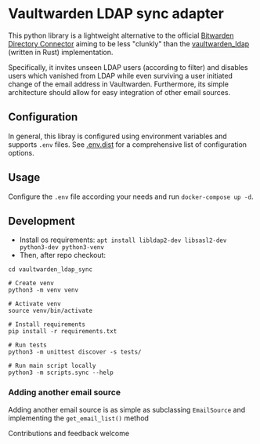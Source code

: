 # Vaultwarden LDAP sync adapter

This python library is a lightweight alternative to the official [Bitwarden Directory Connector](https://bitwarden.com/help/directory-sync/)
aiming to be less "clunkly" than the [vaultwarden_ldap](https://github.com/ViViDboarder/vaultwarden_ldap) (written in Rust) implementation.

Specifically, it invites unseen LDAP users (according to filter) and disables users which vanished from LDAP while even surviving
a user initiated change of the email address in Vaultwarden. Furthermore, its simple architecture should allow for easy integration of other email sources.

## Configuration

In general, this libray is configured using environment variables and supports `.env` files. See [.env.dist](.env.dist)
for a comprehensive list of configuration options.

## Usage

Configure the `.env` file according your needs and run `docker-compose up -d`.

## Development

- Install os requirements: `apt install libldap2-dev libsasl2-dev python3-dev python3-venv`
- Then, after repo checkout:
```shell
cd vaultwarden_ldap_sync

# Create venv
python3 -m venv venv

# Activate venv
source venv/bin/activate

# Install requirements
pip install -r requirements.txt

# Run tests
python3 -m unittest discover -s tests/

# Run main script locally
python3 -m scripts.sync --help
```

### Adding another email source

Adding another email source is as simple as subclassing `EmailSource` and implementing the `get_email_list()` method

Contributions and feedback welcome

